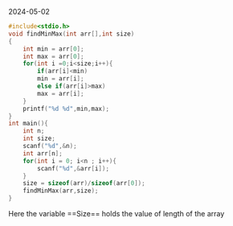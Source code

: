 2024-05-02
```c
#include<stdio.h>
void findMinMax(int arr[],int size)
{
    int min = arr[0];
    int max = arr[0];
    for(int i =0;i<size;i++){
        if(arr[i]<min)
        min = arr[i];
        else if(arr[i]>max)
        max = arr[i];
    }
    printf("%d %d",min,max);
}
int main(){
    int n;
    int size;
    scanf("%d",&n);
    int arr[n];
    for(int i = 0; i<n ; i++){
        scanf("%d",&arr[i]);
    }
    size = sizeof(arr)/sizeof(arr[0]);
    findMinMax(arr,size);
}
```
Here the variable ==Size== holds the value of length of the array
